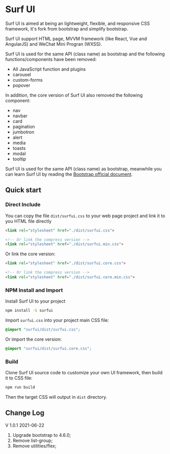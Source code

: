 # Surf UI

Surf UI is aimed at  being an lightweight, flexible, and responsive CSS framework, it's fork from bootstrap and simplify bootstrap.

Surf UI support HTML page, MVVM framework (like React, Vue and AngularJS) and WeChat Mini Progran (WXSS).

Surf UI is used for the same API (class name) as bootstrap and the following functions/components have been removed:

- All JavaScript function and plugins
- carousel
- custom-forms
- popover

In addition, the core version of Surf UI also removed the following component:

- nav
- navbar
- card
- pagination
- jumbotron
- alert
- media
- toasts
- modal
- tooltip

Surf UI is used for the same API (class name) as bootstrap, meanwhile you can learn Surf UI by reading the [Bootstrap official document](https://getbootstrap.com/docs/4.5/layout/overview/).




## Quick start

### Direct Include

You can copy the file `dist/surfui.css` to your web page project and link it to you HTML file directly

```html
<link rel="stylesheet" href="./dist/surfui.css">

<!-- Or link the compress version -->
<link rel="stylesheet" href="./dist/surfui.min.css">
```

Or link the core version:

```html
<link rel="stylesheet" href="./dist/surfui.core.css">

<!-- Or link the compress version -->
<link rel="stylesheet" href="./dist/surfui.core.min.css">
```

### NPM Install and Import

Install Surf UI to your project

```sh
npm install -S surfui
```

Import `surfui.css` into your project main CSS file:

```css
@import "surfui/dist/surfui.css";
```

Or import the core version:

```css
@import "surfui/dist/surfui.core.css";
```

### Build

Clone Surf UI source code to customize your own UI framework, then build it to CSS file:

```sh
npm run build
```

Then the target CSS will output in `dist` directory.



## Change Log

V 1.0.1 2021-06-22

1. Upgrade bootstrap to 4.6.0;
2. Remove list-group;
3. Remove utilities/flex;
